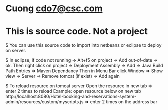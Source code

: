 # Cuong cdo7@csc.com

# This is source code. Not a project

$ You can use this source code to import into netbeans or eclipse to deploy on server.

$ In eclipse, if code not running 
=> 
Alt+f5 on project => Add out-of-date => ok.
Then right click on project => Deployment Assembly => Add => Java Build Path Entries => Maven Dependancy 
Then in Menu Bar click Window => Show view => Server => Remove tomcat (if exist) => Add again

$  To reload resource on tomcat server
Open the resource in new tab => enter 2 times to reload
Example: open resource below on new tab
http://localhost:8080/Hotel-booking-and-reservations-system-admin/resources/custom/myscripts.js
=> enter 2 times on the address bar
